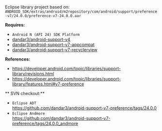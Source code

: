 Eclipse library project based on:<br/>
`ANDROID_SDK/extras/android/m2repository/com/android/support/preference-v7/24.0.0/preference-v7-24.0.0.aar`

**Requires:**
- `Android N (API 24) SDK Platform`
- [dandar3/android-support-v4](https://github.com/dandar3/android-support-v4)
- [dandar3/android-support-v7-appcompat](https://github.com/dandar3/android-support-v7-appcompat)
- [dandar3/android-support-v7-recyclerview](https://github.com/dandar3/android-support-v7-recyclerview)

**References:**
- https://developer.android.com/topic/libraries/support-library/revisions.html
- https://developer.android.com/topic/libraries/support-library/features.html#v7-preference

** SVN checkout:**
- `Eclipse ADT`<br/>
  https://github.com/dandar3/android-support-v7-preference/tags/24.0.0
- `Eclipse Andmore`<br/>
  https://github.com/dandar3/android-support-v7-preference/tags/24.0.0_andmore
